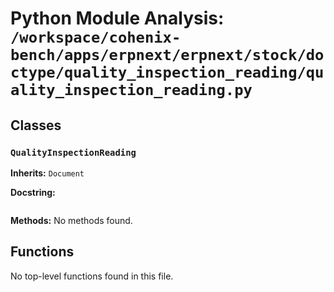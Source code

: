 # Python Module Analysis: `/workspace/cohenix-bench/apps/erpnext/erpnext/stock/doctype/quality_inspection_reading/quality_inspection_reading.py`

## Classes

### `QualityInspectionReading`
**Inherits:** `Document`


**Docstring:**
```

```

**Methods:**
No methods found.




## Functions

No top-level functions found in this file.
